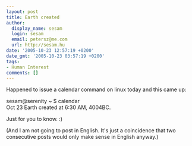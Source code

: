 ```yaml
---
layout: post
title: Earth created
author:
  display_name: sesam
  login: sesam
  email: petersz@me.com
  url: http://sesam.hu
date: '2005-10-23 12:57:19 +0200'
date_gmt: '2005-10-23 03:57:19 +0200'
tags:
- Human Interest
comments: []
---
```


Happened to issue a calendar command on linux today and this came up:

sesam@serenity ~ $ calendar  
Oct 23 Earth created at 6:30 AM, 4004BC.

Just for you to know. :)

(And I am not going to post in English. It's just a coincidence that two consecutive posts would only make sense in English anyway.)
